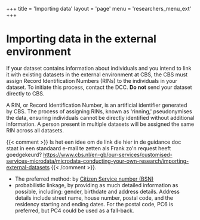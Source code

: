 +++
title = 'Importing data'
layout = 'page'
menu = 'researchers_menu_ext'
+++
# Importing data in the external environment
If your dataset contains information about individuals and you intend to link it with existing datasets in the external environment at CBS, the CBS must assign Record Identification Numbers (RINs) to the individuals in your dataset. To initiate this process, contact the DCC. **Do not** send your dataset directly to CBS.

A RIN, or Record Identification Number, is an artificial identifier generated by CBS. The process of assigning RINs, known as 'rinning,' pseudonymises the data, ensuring individuals cannot be directly identified without additional information. A person present in multiple datasets will be assigned the same RIN across all datasets.

{{< comment >}} Is het een idee om de link die hier in de guidance doc staat in een standaard e-mail te zetten als Frank zo'n request heeft goedgekeurd? https://www.cbs.nl/en-gb/our-services/customised-services-microdata/microdata-conducting-your-own-research/importing-external-datasets {{< /comment >}}.

- The preferred method: by [Citizen Service number (BSN)](https://www.government.nl/topics/personal-data/citizen-service-number-bsn)
- probabilistic linkage, by providing as much detailed information as possible, including: gender, birthdate and address details. Address details include street name, house number, postal code, and the residency starting and ending dates. For the postal code, PC6 is preferred, but PC4 could be used as a fall-back.